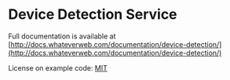 # Device Detection Service

Full documentation is available at [http://docs.whateverweb.com/documentation/device-detection/](http://docs.whateverweb.com/documentation/device-detection/)

License on example code: [MIT](http://opensource.org/licenses/mit-license.php)